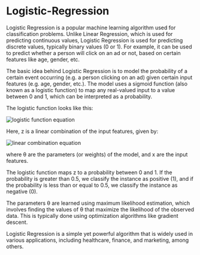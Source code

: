 # Logistic-Regression

Logistic Regression is a popular machine learning algorithm used for classification problems. Unlike Linear Regression, which is used for predicting continuous values, Logistic Regression is used for predicting discrete values, typically binary values (0 or 1). For example, it can be used to predict whether a person will click on an ad or not, based on certain features like age, gender, etc.

The basic idea behind Logistic Regression is to model the probability of a certain event occurring (e.g. a person clicking on an ad) given certain input features (e.g. age, gender, etc.). The model uses a sigmoid function (also known as a logistic function) to map any real-valued input to a value between 0 and 1, which can be interpreted as a probability.

The logistic function looks like this:

![logistic function equation](https://latex.codecogs.com/svg.image?g(z)&space;=&space;\frac{1}{1&plus;e^{-z}})

Here, z is a linear combination of the input features, given by:

![linear combination equation](https://latex.codecogs.com/svg.image?z&space;=&space;\theta_{0}&space;&plus;&space;\theta_{1}x_{1}&space;&plus;&space;\theta_{2}x_{2}&space;&plus;&space;\cdots&space;&plus;&space;\theta_{n}x_{n})

where θ are the parameters (or weights) of the model, and x are the input features.

The logistic function maps z to a probability between 0 and 1. If the probability is greater than 0.5, we classify the instance as positive (1), and if the probability is less than or equal to 0.5, we classify the instance as negative (0).

The parameters θ are learned using maximum likelihood estimation, which involves finding the values of θ that maximize the likelihood of the observed data. This is typically done using optimization algorithms like gradient descent.

Logistic Regression is a simple yet powerful algorithm that is widely used in various applications, including healthcare, finance, and marketing, among others.